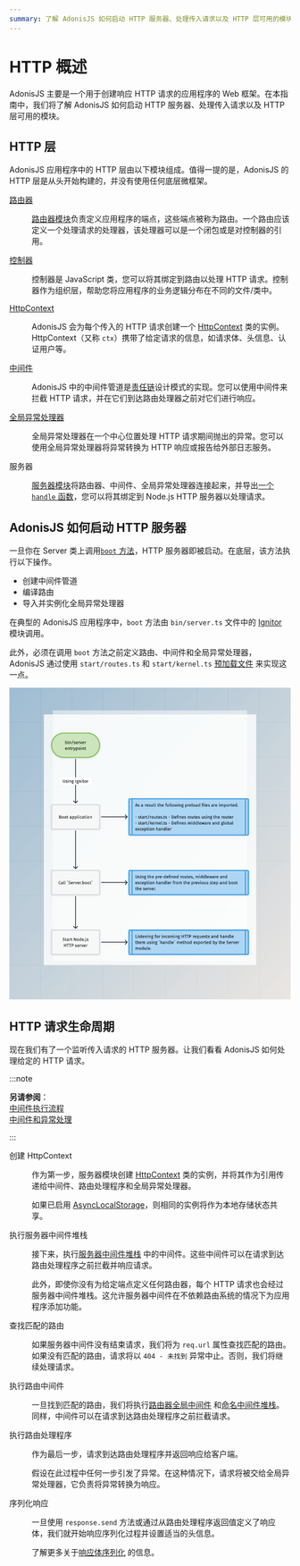 ```yaml
---
summary: 了解 AdonisJS 如何启动 HTTP 服务器、处理传入请求以及 HTTP 层可用的模块。
---
```


# HTTP 概述

AdonisJS 主要是一个用于创建响应 HTTP 请求的应用程序的 Web 框架。在本指南中，我们将了解 AdonisJS 如何启动 HTTP 服务器、处理传入请求以及 HTTP 层可用的模块。

## HTTP 层

AdonisJS 应用程序中的 HTTP 层由以下模块组成。值得一提的是，AdonisJS 的 HTTP 层是从头开始构建的，并没有使用任何底层微框架。

<dl>

<dt>

[路由器](../basics/routing.md)

</dt>

<dd>

[路由器模块](https://github.com/adonisjs/http-server/blob/main/src/router/main.ts)负责定义应用程序的端点，这些端点被称为路由。一个路由应该定义一个处理请求的处理器，该处理器可以是一个闭包或是对控制器的引用。

</dd>

<dt>

[控制器](../basics/controllers.md)

</dt>

<dd>

控制器是 JavaScript 类，您可以将其绑定到路由以处理 HTTP 请求。控制器作为组织层，帮助您将应用程序的业务逻辑分布在不同的文件/类中。

</dd>

<dt>

[HttpContext](./http_context.md)

</dt>

<dd>

AdonisJS 会为每个传入的 HTTP 请求创建一个 [HttpContext](https://github.com/adonisjs/http-server/blob/main/src/http_context/main.ts) 类的实例。HttpContext（又称 `ctx`）携带了给定请求的信息，如请求体、头信息、认证用户等。

</dd>

<dt>

[中间件](../basics/middleware.md)

</dt>

<dd>

AdonisJS 中的中间件管道是[责任链](https://refactoring.guru/design-patterns/chain-of-responsibility)设计模式的实现。您可以使用中间件来拦截 HTTP 请求，并在它们到达路由处理器之前对它们进行响应。

</dd>

<dt>

[全局异常处理器](../basics/exception_handling.md)

</dt>

<dd>

全局异常处理器在一个中心位置处理 HTTP 请求期间抛出的异常。您可以使用全局异常处理器将异常转换为 HTTP 响应或报告给外部日志服务。

</dd>

<dt>

服务器

</dt>

<dd>

[服务器模块](https://github.com/adonisjs/http-server/blob/main/src/server/main.ts)将路由器、中间件、全局异常处理器连接起来，并导出[一个 `handle` 函数](https://github.com/adonisjs/http-server/blob/main/src/server/main.ts#L330)，您可以将其绑定到 Node.js HTTP 服务器以处理请求。

</dd>

</dl>

## AdonisJS 如何启动 HTTP 服务器
一旦你在 Server 类上调用[`boot` 方法](https://github.com/adonisjs/http-server/blob/main/src/server/main.ts#L252)，HTTP 服务器即被启动。在底层，该方法执行以下操作。

- 创建中间件管道
- 编译路由
- 导入并实例化全局异常处理器

在典型的 AdonisJS 应用程序中，`boot` 方法由 `bin/server.ts` 文件中的 [Ignitor](https://github.com/adonisjs/core/blob/main/src/ignitor/http.ts) 模块调用。

此外，必须在调用 `boot` 方法之前定义路由、中间件和全局异常处理器，AdonisJS 通过使用 `start/routes.ts` 和 `start/kernel.ts` [预加载文件](./adonisrc_file.md#preloads) 来实现这一点。

![server_boot_lifecycle](./server_boot_lifecycle.png)

## HTTP 请求生命周期
现在我们有了一个监听传入请求的 HTTP 服务器。让我们看看 AdonisJS 如何处理给定的 HTTP 请求。

:::note

**另请参阅**：\
[中间件执行流程](../basics/middleware.md#middleware-execution-flow)\
[中间件和异常处理](../basics/middleware.md#middleware-and-exception-handling)

:::

<dl>

<dt> 创建 HttpContext </dt>

<dd>

作为第一步，服务器模块创建 [HttpContext](./http_context.md) 类的实例，并将其作为引用传递给中间件、路由处理程序和全局异常处理器。

如果已启用 [AsyncLocalStorage](./async_local_storage.md#usage)，则相同的实例将作为本地存储状态共享。

</dd>

<dt> 执行服务器中间件堆栈 </dt>

<dd>

接下来，执行[服务器中间件堆栈](../basics/middleware.md#server-middleware-stack) 中的中间件。这些中间件可以在请求到达路由处理程序之前拦截并响应请求。

此外，即使你没有为给定端点定义任何路由器，每个 HTTP 请求也会经过服务器中间件堆栈。这允许服务器中间件在不依赖路由系统的情况下为应用程序添加功能。

</dd>

<dt> 查找匹配的路由 </dt>

<dd>

如果服务器中间件没有结束请求，我们将为 `req.url` 属性查找匹配的路由。如果没有匹配的路由，请求将以 `404 - 未找到` 异常中止。否则，我们将继续处理请求。

</dd>

<dt> 执行路由中间件 </dt>

<dd>

一旦找到匹配的路由，我们将执行[路由器全局中间件](../basics/middleware.md#router-middleware-stack) 和[命名中间件堆栈](../basics/middleware.md#named-middleware-collection)。同样，中间件可以在请求到达路由处理程序之前拦截请求。

</dd>

<dt> 执行路由处理程序 </dt>

<dd>

作为最后一步，请求到达路由处理程序并返回响应给客户端。

假设在此过程中任何一步引发了异常。在这种情况下，请求将被交给全局异常处理器，它负责将异常转换为响应。

</dd>

<dt> 序列化响应 </dt>

<dd>

一旦使用 `response.send` 方法或通过从路由处理程序返回值定义了响应体，我们就开始响应序列化过程并设置适当的头信息。

了解更多关于[响应体序列化](../basics/response.md#response-body-serialization) 的信息。

</dd>

</dl>